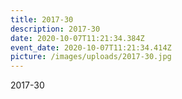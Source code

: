 ```yaml
---
title: 2017-30
description: 2017-30
date: 2020-10-07T11:21:34.384Z
event_date: 2020-10-07T11:21:34.414Z
picture: /images/uploads/2017-30.jpg
---
```

2017-30